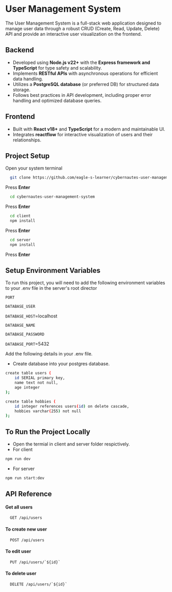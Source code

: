 
# User Management System

The User Management System is a full-stack web application designed to manage user data through a robust CRUD (Create, Read, Update, Delete) API and provide an interactive user visualization on the frontend.



## Backend

- Developed using **Node.js v22+** with the **Express framework and TypeScript** for type safety and scalability.
- Implements **RESTful APIs** with asynchronous operations for efficient data handling.
- Utilizes a **PostgreSQL database** (or preferred DB) for structured data storage.
- Follows best practices in API development, including proper error handling and optimized database queries.



## Frontend
- Built with **React v18+** and **TypeScript** for a modern and maintainable UI.
- Integrates **reactflow** for interactive visualization of users and their relationships.
## Project Setup

Open your system terminal

```bash
  git clone https://github.com/eagle-s-learner/cybernautes-user-management-system.git
```
Press **Enter**
```bash
  cd cybernautes-user-management-system
```
Press **Enter**
```bash
  cd client
  npm install
```
Press **Enter**
```bash
  cd server
  npm install
```
Press **Enter**

## Setup Environment Variables

To run this project, you will need to add the following environment variables to your .env file in the server's root director

`PORT`

`DATABASE_USER`

`DATABASE_HOST`=localhost

`DATABASE_NAME`

`DATABASE_PASSWORD`

`DATABASE_PORT`=5432

Add the following details in your .env file.

- Create database into your postgres database.

```bash
create table users (
	id SERIAL primary key,
	name text not null,
	age integer
);

create table hobbies (
	id integer references users(id) on delete cascade,
	hobbies varchar(255) not null
);
```


## To Run the Project Locally

- Open the termial in client and server folder respictively.
- For client 
```bash
npm run dev
```

- For server
```bash
npm run start:dev
```

## API Reference

#### Get all users

```http
  GET /api/users
```

#### To create new user

```http
  POST /api/users
```

#### To edit user

```http
  PUT /api/users/`${id}`
```

#### To delete user

```http
  DELETE /api/users/`${id}`
```

